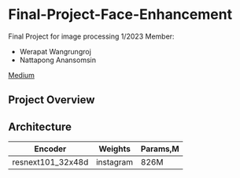 # Final-Project-Face-Enhancement
Final Project for image processing 1/2023
Member:
- Werapat Wangrungroj
- Nattapong Anansomsin

[Medium](https://medium.com/@werapatwangrungroj/face-enhancement-ด้วย-semantic-segmentation-model-และ-facial-landmark-detection-model-2a8c1381b1a8)

## Project Overview



## Architecture

Encoder | Weights | Params,M
--- | --- | ---
resnext101_32x48d | instagram | 826M
 
